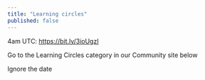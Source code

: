 ```yaml
---
title: "Learning circles" 
published: false
---
```



4am UTC: https://bit.ly/3ioUgzI

Go to the Learning Circles category in our Community site below

Ignore the date